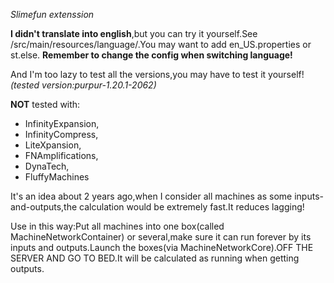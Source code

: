 *Slimefun extenssion*

**I didn't translate into english**,but you can try it yourself.See /src/main/resources/language/.You may want to add en_US.properties or st.else.
**Remember to change the config when switching language!**

And I'm too lazy to test all the versions,you may have to test it yourself!
*(tested version:purpur-1.20.1-2062)*

**NOT** tested with:
* InfinityExpansion,
* InfinityCompress,
* LiteXpansion,
* FNAmplifications,
* DynaTech,
* FluffyMachines

It's an idea about 2 years ago,when I consider all machines as some inputs-and-outputs,the calculation would be extremely fast.It reduces lagging!

Use in this way:Put all machines into one box(called MachineNetworkContainer) or several,make sure it can run forever by its inputs and outputs.Launch the boxes(via MachineNetworkCore).OFF THE SERVER AND GO TO BED.It will be calculated as running when getting outputs.